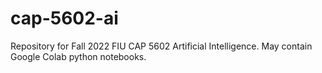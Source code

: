 # cap-5602-ai
Repository for Fall 2022 FIU CAP 5602 Artificial Intelligence.
May contain Google Colab python notebooks.

